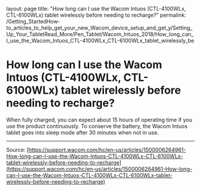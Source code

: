 layout: page
title: "How long can I use the Wacom Intuos (CTL-4100WLx, CTL-6100WLx) tablet wirelessly before needing to recharge?"
permalink: /Getting_StartedHow-to_articles_to_help_get_your_new_Wacom_device_setup_and_get_y/Setting_Up_Your_TabletRead_More/Pen_Tablet/Wacom_Intuos_2018/How_long_can_I_use_the_Wacom_Intuos_CTL-4100WLx_CTL-6100WLx_tablet_wirelessly_be

# How long can I use the Wacom Intuos (CTL-4100WLx, CTL-6100WLx) tablet wirelessly before needing to recharge?

When fully charged, you can expect about 15 hours of operating time if you use the product continuously. To conserve the battery, the Wacom Intuos tablet goes into sleep mode after 30 minutes when not in use.

---
Source: [https://support.wacom.com/hc/en-us/articles/1500006264961-How-long-can-I-use-the-Wacom-Intuos-CTL-4100WLx-CTL-6100WLx-tablet-wirelessly-before-needing-to-recharge](https://support.wacom.com/hc/en-us/articles/1500006264961-How-long-can-I-use-the-Wacom-Intuos-CTL-4100WLx-CTL-6100WLx-tablet-wirelessly-before-needing-to-recharge)
